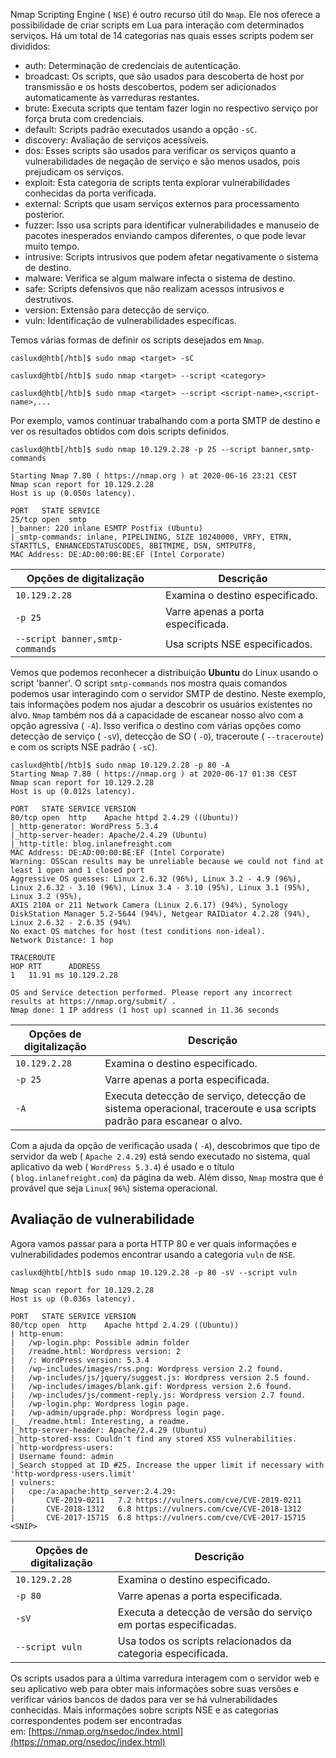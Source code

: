 Nmap Scripting Engine ( `NSE`) é outro recurso útil do `Nmap`. Ele nos oferece a possibilidade de criar scripts em Lua para interação com determinados serviços. Há um total de 14 categorias nas quais esses scripts podem ser divididos:
- auth: Determinação de credenciais de autenticação.
- broadcast: Os scripts, que são usados ​​para descoberta de host por transmissão e os hosts descobertos, podem ser adicionados automaticamente às varreduras restantes.
- brute: Executa scripts que tentam fazer login no respectivo serviço por força bruta com credenciais.
- default: Scripts padrão executados usando a opção `-sC`.
- discovery: Avaliação de serviços acessíveis.
- dos: Esses scripts são usados ​​para verificar os serviços quanto a vulnerabilidades de negação de serviço e são menos usados, pois prejudicam os serviços.
- exploit: Esta categoria de scripts tenta explorar vulnerabilidades conhecidas da porta verificada.
- external: Scripts que usam serviços externos para processamento posterior.
- fuzzer: Isso usa scripts para identificar vulnerabilidades e manuseio de pacotes inesperados enviando campos diferentes, o que pode levar muito tempo.
- intrusive: Scripts intrusivos que podem afetar negativamente o sistema de destino.
- malware: Verifica se algum malware infecta o sistema de destino.
- safe: Scripts defensivos que não realizam acessos intrusivos e destrutivos.
- version: Extensão para detecção de serviço.
- vuln: Identificação de vulnerabilidades específicas.

Temos várias formas de definir os scripts desejados em `Nmap`.

```shell-session
casluxd@htb[/htb]$ sudo nmap <target> -sC
```

```shell-session
casluxd@htb[/htb]$ sudo nmap <target> --script <category>
```

```shell-session
casluxd@htb[/htb]$ sudo nmap <target> --script <script-name>,<script-name>,...
```

Por exemplo, vamos continuar trabalhando com a porta SMTP de destino e ver os resultados obtidos com dois scripts definidos.

```shell-session
casluxd@htb[/htb]$ sudo nmap 10.129.2.28 -p 25 --script banner,smtp-commands

Starting Nmap 7.80 ( https://nmap.org ) at 2020-06-16 23:21 CEST
Nmap scan report for 10.129.2.28
Host is up (0.050s latency).

PORT   STATE SERVICE
25/tcp open  smtp
|_banner: 220 inlane ESMTP Postfix (Ubuntu)
|_smtp-commands: inlane, PIPELINING, SIZE 10240000, VRFY, ETRN, STARTTLS, ENHANCEDSTATUSCODES, 8BITMIME, DSN, SMTPUTF8,
MAC Address: DE:AD:00:00:BE:EF (Intel Corporate)
```

|**Opções de digitalização**|**Descrição**|
|---|---|
|`10.129.2.28`|Examina o destino especificado.|
|`-p 25`|Varre apenas a porta especificada.|
|`--script banner,smtp-commands`|Usa scripts NSE especificados.|

Vemos que podemos reconhecer a distribuição **Ubuntu** do Linux usando o script 'banner'. O script `smtp-commands` nos mostra quais comandos podemos usar interagindo com o servidor SMTP de destino. Neste exemplo, tais informações podem nos ajudar a descobrir os usuários existentes no alvo. `Nmap` também nos dá a capacidade de escanear nosso alvo com a opção agressiva ( `-A`). Isso verifica o destino com várias opções como detecção de serviço ( `-sV`), detecção de SO ( `-O`), traceroute ( `--traceroute`) e com os scripts NSE padrão ( `-sC`).

```shell-session
casluxd@htb[/htb]$ sudo nmap 10.129.2.28 -p 80 -A
Starting Nmap 7.80 ( https://nmap.org ) at 2020-06-17 01:38 CEST
Nmap scan report for 10.129.2.28
Host is up (0.012s latency).

PORT   STATE SERVICE VERSION
80/tcp open  http    Apache httpd 2.4.29 ((Ubuntu))
|_http-generator: WordPress 5.3.4
|_http-server-header: Apache/2.4.29 (Ubuntu)
|_http-title: blog.inlanefreight.com
MAC Address: DE:AD:00:00:BE:EF (Intel Corporate)
Warning: OSScan results may be unreliable because we could not find at least 1 open and 1 closed port
Aggressive OS guesses: Linux 2.6.32 (96%), Linux 3.2 - 4.9 (96%), Linux 2.6.32 - 3.10 (96%), Linux 3.4 - 3.10 (95%), Linux 3.1 (95%), Linux 3.2 (95%), 
AXIS 210A or 211 Network Camera (Linux 2.6.17) (94%), Synology DiskStation Manager 5.2-5644 (94%), Netgear RAIDiator 4.2.28 (94%), 
Linux 2.6.32 - 2.6.35 (94%)
No exact OS matches for host (test conditions non-ideal).
Network Distance: 1 hop

TRACEROUTE
HOP RTT      ADDRESS
1   11.91 ms 10.129.2.28

OS and Service detection performed. Please report any incorrect results at https://nmap.org/submit/ .
Nmap done: 1 IP address (1 host up) scanned in 11.36 seconds
```

|**Opções de digitalização**|**Descrição**|
|---|---|
|`10.129.2.28`|Examina o destino especificado.|
|`-p 25`|Varre apenas a porta especificada.|
|`-A`|Executa detecção de serviço, detecção de sistema operacional, traceroute e usa scripts padrão para escanear o alvo.|

Com a ajuda da opção de verificação usada ( `-A`), descobrimos que tipo de servidor da web ( `Apache 2.4.29`) está sendo executado no sistema, qual aplicativo da web ( `WordPress 5.3.4`) é usado e o título ( `blog.inlanefreight.com`) da página da web. Além disso, `Nmap` mostra que é provável que seja `Linux`( `96%`) sistema operacional.

## Avaliação de vulnerabilidade

Agora vamos passar para a porta HTTP 80 e ver quais informações e vulnerabilidades podemos encontrar usando a categoria `vuln` de `NSE`.

```shell-session
casluxd@htb[/htb]$ sudo nmap 10.129.2.28 -p 80 -sV --script vuln 

Nmap scan report for 10.129.2.28
Host is up (0.036s latency).

PORT   STATE SERVICE VERSION
80/tcp open  http    Apache httpd 2.4.29 ((Ubuntu))
| http-enum:
|   /wp-login.php: Possible admin folder
|   /readme.html: Wordpress version: 2
|   /: WordPress version: 5.3.4
|   /wp-includes/images/rss.png: Wordpress version 2.2 found.
|   /wp-includes/js/jquery/suggest.js: Wordpress version 2.5 found.
|   /wp-includes/images/blank.gif: Wordpress version 2.6 found.
|   /wp-includes/js/comment-reply.js: Wordpress version 2.7 found.
|   /wp-login.php: Wordpress login page.
|   /wp-admin/upgrade.php: Wordpress login page.
|_  /readme.html: Interesting, a readme.
|_http-server-header: Apache/2.4.29 (Ubuntu)
|_http-stored-xss: Couldn't find any stored XSS vulnerabilities.
| http-wordpress-users:
| Username found: admin
|_Search stopped at ID #25. Increase the upper limit if necessary with 'http-wordpress-users.limit'
| vulners:
|   cpe:/a:apache:http_server:2.4.29:
|     	CVE-2019-0211	7.2	https://vulners.com/cve/CVE-2019-0211
|     	CVE-2018-1312	6.8	https://vulners.com/cve/CVE-2018-1312
|     	CVE-2017-15715	6.8	https://vulners.com/cve/CVE-2017-15715
<SNIP>
```

|**Opções de digitalização**|**Descrição**|
|---|---|
|`10.129.2.28`|Examina o destino especificado.|
|`-p 80`|Varre apenas a porta especificada.|
|`-sV`|Executa a detecção de versão do serviço em portas especificadas.|
|`--script vuln`|Usa todos os scripts relacionados da categoria especificada.|

Os scripts usados ​​para a última varredura interagem com o servidor web e seu aplicativo web para obter mais informações sobre suas versões e verificar vários bancos de dados para ver se há vulnerabilidades conhecidas. Mais informações sobre scripts NSE e as categorias correspondentes podem ser encontradas em: [https://nmap.org/nsedoc/index.html](https://nmap.org/nsedoc/index.html)